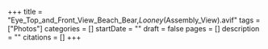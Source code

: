 +++
title = "Eye_Top_and_Front_View_Beach_Bear,_Looney_(Assembly_View).avif"
tags = ["Photos"]
categories = []
startDate = ""
draft = false
pages = []
description = ""
citations = []
+++
